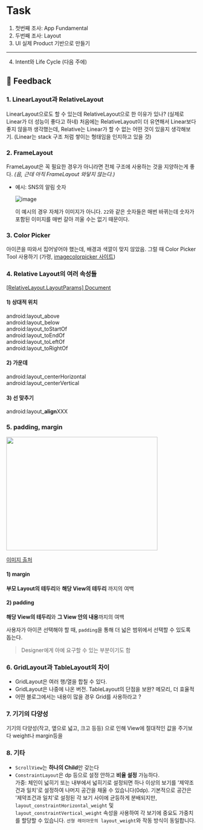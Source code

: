 # Task
1. 첫번째 조사: App Fundamental
2. 두번째 조사: Layout
3. UI 실제 Product 기반으로 만들기
---
4. Intent와 Life Cycle (다음 주에)

## 🎁 Feedback
### 1. LinearLayout과 RelativeLayout
   
LinearLayout으로도 할 수 있는데 RelativeLayout으로 한 이유가 있나? (실제로 Linear가 더 성능이 좋다고 하네) 처음에는 RelativeLayout이 더 유연해서 Linear보다 좋지 않을까 생각했는데, Relative는 Linear가 할 수 없는 어떤 것이 있을지 생각해보기. (Linear는 stack 구조 처럼 쌓이는 형태임을 인지하고 있을 것)

### 2. FrameLayout
   
FrameLayout은 꼭 필요한 경우가 아니라면 전체 구조에 사용하는 것을 지양하는게 좋다. *(음, 근데 아직 FrameLayout 와닿지 않는다.)*

* 예시: SNS의 알림 숫자  

    ![image](https://user-images.githubusercontent.com/43839938/82798061-fc26f400-9eb2-11ea-8fad-76644aadc3e4.png)

    이 예시의 경우 자체가 이미지가 아니다. `22`와 같은 숫자들은 매번 바뀌는데 숫자가 포함된 이미지를 매번 갈아 끼울 수는 없기 때문이다. 



### 3. Color Picker
   
아이콘을 따와서 집어넣어야 했는데, 배경과 색깔이 맞지 않았음. 그럴 때 Color Picker Tool 사용하기 (가령, [imagecolorpicker 사이트](https://imagecolorpicker.com/))

### 4. Relative Layout의 여러 속성들

[[RelativeLayout.LayoutParams] Document](https://developer.android.com/reference/android/widget/RelativeLayout.LayoutParams)

#### 1) 상대적 위치  
android:layout_above  
android:layout_below  
android:layout_toStartOf  
android:layout_toEndOf  
android:layout_toLeftOf  
android:layout_toRightOf  

#### 2) 가운데  
android:layout_centerHorizontal  
android:layout_centerVertical  

#### 3) 선 맞추기  
android:layout_**align**XXX

### 5. padding, margin
<img src="https://user-images.githubusercontent.com/43839938/82796767-0cd66a80-9eb1-11ea-8838-8e1364bd5ed8.png" width="400" height="300">  

[이미지 출처](https://sharp57dev.tistory.com/26)
#### 1) margin
**부모 Layout의 테두리**와 **해당 View의 테두리** 까지의 여백

#### 2) padding
**해당 View의 테두리**와 **그 View 안의 내용**까지의 여백

사용자가 아이콘 선택해야 할 때, `padding`을 통해 더 넓은 범위에서 선택할 수 있도록 돕는다.

> Designer에게 아예 요구할 수 있는 부분이기도 함

### 6. GridLayout과 TableLayout의 차이
- GridLayout은 여러 행/열을 합칠 수 있다. 
- GridLayout은 나중에 나온 버전. TableLayout의 단점을 보완? 메모리, 더 효율적 
- 어떤 블로그에서는 내용이 많을 경우 Grid를 사용하라고 ? 
### 7. 기기의 다양성

기기의 다양성(작고, 옆으로 넓고, 크고 등등) 으로 인해 View에 절대적인 값을 주기보다 weight나 margin등을 

### 8. 기타
- `ScrollView`는 **하나의 Child**만 갖는다
- `ConstraintLayout`은 dp 등으로 설정 안하고 **비율 설정** 가능하다.  
  가중: 체인이 넓히기 또는 내부에서 넓히기로 설정되면 하나 이상의 보기를 '제약조건과 일치'로 설정하여 나머지 공간을 채울 수 있습니다(0dp). 기본적으로 공간은 '제약조건과 일치'로 설정된 각 보기 사이에 균등하게 분배되지만, `layout_constraintHorizontal_weight` 및 `layout_constraintVertical_weight` 속성을 사용하여 각 보기에 중요도 가중치를 할당할 수 있습니다. `선형 레이아웃의 layout_weight`와 작동 방식이 동일합니다.


